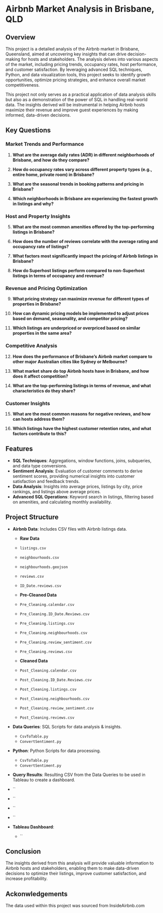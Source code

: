 # Airbnb Market Analysis in Brisbane, QLD

## Overview

This project is a detailed analysis of the Airbnb market in Brisbane, Queensland, aimed at uncovering key insights that can drive decision-making for hosts and stakeholders. The analysis delves into various aspects of the market, including pricing trends, occupancy rates, host performance, and customer satisfaction. By leveraging advanced SQL techniques, Python, and data visualization tools, this project seeks to identify growth opportunities, optimize pricing strategies, and enhance overall market competitiveness.

This project not only serves as a practical application of data analysis skills but also as a demonstration of the power of SQL in handling real-world data. The insights derived will be instrumental in helping Airbnb hosts maximize their revenue and improve guest experiences by making informed, data-driven decisions.


## Key Questions

### Market Trends and Performance
1. **What are the average daily rates (ADR) in different neighborhoods of Brisbane, and how do they compare?**

2. **How do occupancy rates vary across different property types (e.g., entire home, private room) in Brisbane?**

3. **What are the seasonal trends in booking patterns and pricing in Brisbane?**

4. **Which neighborhoods in Brisbane are experiencing the fastest growth in listings and why?**

### Host and Property Insights
5. **What are the most common amenities offered by the top-performing listings in Brisbane?**

6. **How does the number of reviews correlate with the average rating and occupancy rate of listings?**

7. **What factors most significantly impact the pricing of Airbnb listings in Brisbane?**

8. **How do Superhost listings perform compared to non-Superhost listings in terms of occupancy and revenue?**

### Revenue and Pricing Optimization
9. **What pricing strategy can maximize revenue for different types of properties in Brisbane?**

10. **How can dynamic pricing models be implemented to adjust prices based on demand, seasonality, and competitor pricing?**

11. **Which listings are underpriced or overpriced based on similar properties in the same area?**

### Competitive Analysis
12. **How does the performance of Brisbane’s Airbnb market compare to other major Australian cities like Sydney or Melbourne?**

13. **What market share do top Airbnb hosts have in Brisbane, and how does it affect competition?**

14. **What are the top-performing listings in terms of revenue, and what characteristics do they share?**

### Customer Insights
15. **What are the most common reasons for negative reviews, and how can hosts address them?**

16. **Which listings have the highest customer retention rates, and what factors contribute to this?**


## Features

- **SQL Techniques**: Aggregations, window functions, joins, subqueries, and data type conversions.
- **Sentiment Analysis**: Evaluation of customer comments to derive sentiment scores, providing numerical insights into customer satisfaction and feedback trends.
- **Data Analysis**: Insights into average prices, listings by city, price rankings, and listings above average prices.
- **Advanced SQL Operations**: Keyword search in listings, filtering based on amenities, and calculating monthly availability.

## Project Structure

- **Airbnb Data**: Includes CSV files with Airbnb listings data.

  - **Raw Data**

  - `listings.csv`
  - `neighbourhoods.csv`
  - `neighbourhoods.geojson`
  - `reviews.csv`
  - `ID_Date.reviews.csv`

  - **Pre-Cleaned Data**
 
  - `Pre_Cleaning.calendar.csv` 
  - `Pre_Cleaning.ID_Date.Reviews.csv` 
  - `Pre_Cleaning.listings.csv` 
  - `Pre_Cleaning.neighbourhoods.csv` 
  - `Pre_Cleaning.review_sentiment.csv` 
  - `Pre_Cleaning.reviews.csv`

  - **Cleaned Data**

  - `Post_Cleaning.calendar.csv`
  - `Post_Cleaning.ID_Date.Reviews.csv` 
  - `Post_Cleaning.listings.csv` 
  - `Post_Cleaning.neighbourhoods.csv` 
  - `Post_Cleaning.review_sentiment.csv` 
  - `Post_Cleaning.reviews.csv`
  

  
- **Data Queries**: SQL Scripts for data analysis & insights.
  - `CsvToTable.py`
  - `ConvertSentiment.py`

- **Python**: Python Scripts for data processing.
  - `CsvToTable.py`
  - `ConvertSentiment.py`

- **Query Results**: Resulting CSV from the Data Queries to be used in Tableau to create a dashboard. 
 - ``
 - ``
 - ``
 - ``


- **Tableau Dashboard**: 
  - ``
  
  


## Conclusion
The insights derived from this analysis will provide valuable information to Airbnb hosts and stakeholders, enabling them to make data-driven decisions to optimize their listings, improve customer satisfaction, and increase profitability.

## Ackonwledgements 

The data used within this project was sourced from InsideAirbnb.com 